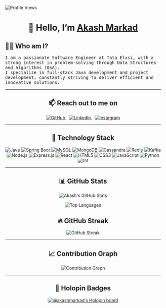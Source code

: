 <!-- AkashMarkad/AkashMarkad is a ✨ special ✨ repository because its `README.md` appears on your GitHub profile. -->

<p align="left">
  <img src="https://komarev.com/ghpvc/?username=AkashMarkad&color=brightgreen" alt="Profile Views" />
</p>

<h1 align="center">👋 Hello, I’m <a href="https://github.com/AkashMarkad">Akash Markad</a></h1>

<h2 align="left">👨‍💻 Who am I?</h2>

<p align="left">
  <samp>
    I am a passionate Software Engineer at Tata Elxsi, with a strong interest in problem-solving through Data Structures and Algorithms (DSA).<br />
    I specialize in full-stack Java development and project development, constantly striving to deliver efficient and innovative solutions.
  </samp>
</p>

---

<h2 align="center">📫 Reach out to me on</h2>

<p align="center">
  <a href="https://github.com/AkashMarkad" target="_blank">
    <img src="https://img.shields.io/badge/GitHub-181717?style=for-the-badge&logo=github&logoColor=white" alt="GitHub" />
  </a>&nbsp;
  <a href="https://www.linkedin.com/in/akash-markad-7218b4195/" target="_blank">
    <img src="https://img.shields.io/badge/LinkedIn-0A66C2?style=for-the-badge&logo=linkedin&logoColor=white" alt="LinkedIn" />
  </a>&nbsp;
  <a href="https://www.instagram.com/akash_markad_001/" target="_blank">
    <img src="https://img.shields.io/badge/Instagram-E4405F?style=for-the-badge&logo=instagram&logoColor=white" alt="Instagram" />
  </a>
</p>

---

<h2 align="center">🚀 Technology Stack</h2>

<p align="center">
  <img src="https://img.shields.io/badge/Java-%23ED8B00?style=for-the-badge&logo=java&logoColor=white" alt="Java" />
  <img src="https://img.shields.io/badge/Spring Boot-%236DB33F?style=for-the-badge&logo=spring-boot&logoColor=white" alt="Spring Boot" />
  <img src="https://img.shields.io/badge/MySQL-%2300f?style=for-the-badge&logo=mysql&logoColor=white" alt="MySQL" />
  <img src="https://img.shields.io/badge/MongoDB-%2347A248?style=for-the-badge&logo=mongodb&logoColor=white" alt="MongoDB" />
  <img src="https://img.shields.io/badge/Cassandra-%231287A9?style=for-the-badge&logo=apache-cassandra&logoColor=white" alt="Cassandra" />
  <img src="https://img.shields.io/badge/Redis-%23DC382D?style=for-the-badge&logo=redis&logoColor=white" alt="Redis" />
  <img src="https://img.shields.io/badge/Kafka-%23000000?style=for-the-badge&logo=apache-kafka&logoColor=white" alt="Kafka" />
  <img src="https://img.shields.io/badge/Node.js-%23339933?style=for-the-badge&logo=node.js&logoColor=white" alt="Node.js" />
  <img src="https://img.shields.io/badge/Express-%23000000?style=for-the-badge&logo=express&logoColor=white" alt="Express.js" />
  <img src="https://img.shields.io/badge/React-%2361DAFB?style=for-the-badge&logo=react&logoColor=white" alt="React" />
  <img src="https://img.shields.io/badge/HTML5-%23E34F26?style=for-the-badge&logo=html5&logoColor=white" alt="HTML5" />
  <img src="https://img.shields.io/badge/CSS3-%231572B6?style=for-the-badge&logo=css3&logoColor=white" alt="CSS3" />
  <img src="https://img.shields.io/badge/JavaScript-%23F7DF1E?style=for-the-badge&logo=javascript&logoColor=black" alt="JavaScript" />
  <img src="https://img.shields.io/badge/Python-%233776AB?style=for-the-badge&logo=python&logoColor=white" alt="Python" />
  <img src="https://img.shields.io/badge/Git-%23F05032?style=for-the-badge&logo=git&logoColor=white" alt="Git" />
</p>


---

<h2 align="center">📊 GitHub Stats</h2>

<p align="center">
  <img src="https://github-readme-stats.vercel.app/api?username=AkashMarkad&count_private=true&show_icons=true&theme=tokyonight" alt="Akash's GitHub Stats" />
</p>

<p align="center">
  <img src="https://github-readme-stats.vercel.app/api/top-langs/?username=AkashMarkad&layout=compact&theme=react" alt="Top Languages" />
</p>

<h2 align="center">🔥 GitHub Streak</h2>

<p align="center">
  <img src="https://raw.githubusercontent.com/DenverCoder1/github-readme-streak-stats/master/media/example.svg" alt="GitHub Streak" />
</p>

---

<h2 align="center">📈 Contribution Graph</h2>

<p align="center">
  <img src="https://github-readme-activity-graph.vercel.app/graph?username=AkashMarkad&theme=dracula&area=true&hide_border=true" alt="Contribution Graph" />
</p>

---

<h2 align="center">🏅 Holopin Badges</h2>

<p align="center">
  <a href="https://holopin.io/@akashmarkad">
    <img src="https://holopin.io/api/user/board?user=akashmarkad" alt="@akashmarkad's Holopin board" />
  </a>
</p>
<!-- [![An image of @akashmarkad's Holopin badges, which is a link to view their full Holopin profile](https://holopin.me/akashmarkad)](https://holopin.io/@akashmarkad) -->
